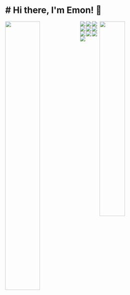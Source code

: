 # # Hi there, I'm Emon! 👋

<img align="left" width="47%" src="https://github-readme-stats.vercel.app/api?username=Emon5419&show_icons=true&theme=radical" />

<img align="right" width="40%" src="https://github-readme-stats.vercel.app/api/top-langs/?username=anuraghazra&layout=compact" />

<img align="Left" src="https://img.shields.io/badge/html5-%23E34F26.svg?style=for-the-badge&logo=html5&logoColor=white"/>

<img align="Left" src="https://img.shields.io/badge/css3-%231572B6.svg?style=for-the-badge&logo=css3&logoColor=white"/>

<img align="Left" src="https://img.shields.io/badge/javascript-%23323330.svg?style=for-the-badge&logo=javascript&logoColor=%23F7DF1E"/>

<img align="Left" src="https://img.shields.io/badge/react-%2320232a.svg?style=for-the-badge&logo=react&logoColor=%2361DAFB"/>

<img align="Left" src="https://img.shields.io/badge/node.js-6DA55F?style=for-the-badge&logo=node.js&logoColor=white"/>

<img align="Left" src="https://img.shields.io/badge/express.js-%23404d59.svg?style=for-the-badge&logo=express&logoColor=%2361DAFB"/>

<img align="Left" src="https://img.shields.io/badge/MongoDB-%234ea94b.svg?style=for-the-badge&logo=mongodb&logoColor=white"/>

<img align="Left" src="https://img.shields.io/badge/bootstrap-%23563D7C.svg?style=for-the-badge&logo=bootstrap&logoColor=white"/>

<img align="Left" src="https://img.shields.io/badge/tailwindcss-%2338B2AC.svg?style=for-the-badge&logo=tailwind-css&logoColor=white"/>

<img align="Left" src="https://img.shields.io/badge/React_Router-CA4245?style=for-the-badge&logo=react-router&logoColor=white"/>
